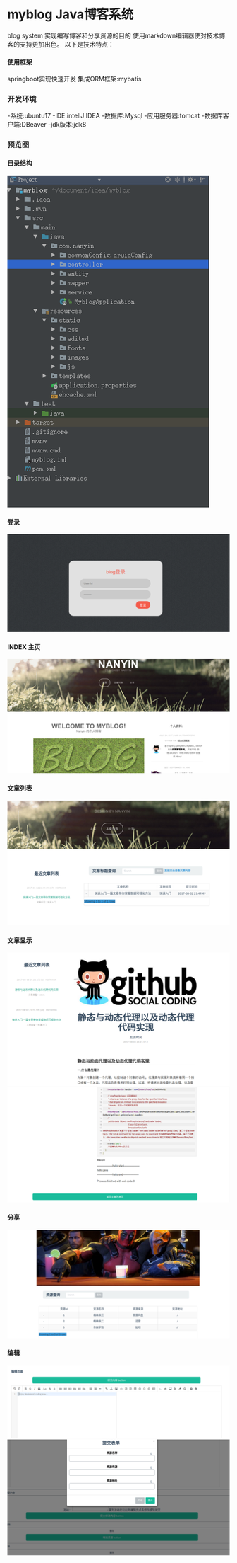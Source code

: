 # myblog Java博客系统
blog system 实现编写博客和分享资源的目的 使用markdown编辑器使对技术博客的支持更加出色。 以下是技术特点：
#### 使用框架
springboot实现快速开发 集成ORM框架:mybatis   
### 开发环境
-系统:ubuntu17
-IDE:intellJ IDEA
-数据库:Mysql
-应用服务器:tomcat
-数据库客户端:DBeaver
-jdk版本:jdk8
### 预览图
#### 目录结构
![目录机构](Shutter/目录结构.png)
#### 登录
![登录](Shutter/login.png)
#### INDEX 主页
![index](Shutter/index主页.png) 
#### 文章列表
![文章列表](Shutter/文章列表.png)
#### 文章显示
![文章1](Shutter/文章1.png)
![文章二](Shutter/文章二.png)
#### 分享
![分享](Shutter/分享.png)
#### 编辑
![编辑一](Shutter/编辑一.png)
![编辑二](Shutter/编辑二.png)
